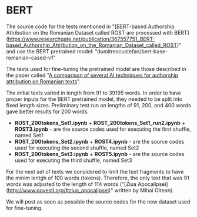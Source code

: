 # BERT

The source code for the tests mentioned in  "[BERT-based Authorship Attribution on the Romanian Dataset called ROST are processed with BERT] (https://www.researchgate.net/publication/367557751_BERT-based_Authorship_Attribution_on_the_Romanian_Dataset_called_ROST)"  and use the BERT pretrained model: "dumitrescustefan/bert-base-romanian-cased-v1"

The texts used for fine-tuning the pretrained model are those described in the paper called "[A comparison of several AI techniques for authorship attribution on Romanian texts](https://www.researchgate.net/publication/365299177_A_comparison_of_several_AI_techniques_for_authorship_attribution_on_Romanian_texts)".

The initial texts varied in length from 91 to 39195 words. In order to have proper inputs for the BERT pretrained model, they needed to be split into fixed length sizes. Preliminary test run on lengths of 91, 200, and 400 words gave better results for 200 words. 


* **ROST_200tokens_Set1.ipynb** + **ROST_200tokens_Set1_run2.ipynb** + **ROST3.ipynb** - are the source codes used for executing the first shuffle, named Set1
* **ROST_200tokens_Set2.ipynb** + **ROST4.ipynb** - are the source codes used for executing the second shuffle, named Set2
* **ROST_200tokens_Set3.ipynb** + **ROST5.ipynb** - are the source codes used for executing the third shuffle, named Set3

For the next set of texts we considered to limit the text fragments to have the minim lentgh of 100 words (tokens). Therefore, the only text that was 91 words was adjusted to the length of 114 words ("[Ziua Apocalipsei] (http://www.povesti.org/#ziua_apocalipsei)" written by Mihai Oltean). 

We will post as soon as possible the source codes for the new dataset used for fine-tuning. 
